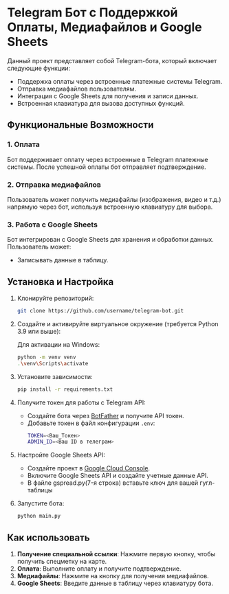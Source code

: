 # Telegram Бот с Поддержкой Оплаты, Медиафайлов и Google Sheets

Данный проект представляет собой Telegram-бота, который включает следующие функции:
- Поддержка оплаты через встроенные платежные системы Telegram.
- Отправка медиафайлов пользователям.
- Интеграция с Google Sheets для получения и записи данных.
- Встроенная клавиатура для вызова доступных функций.

## Функциональные Возможности

### 1. Оплата
Бот поддерживает оплату через встроенные в Telegram платежные системы. После успешной оплаты бот отправляет подтверждение.

### 2. Отправка медиафайлов
Пользователь может получить медиафайлы (изображения, видео и т.д.) напрямую через бот, используя встроенную клавиатуру для выбора.

### 3. Работа с Google Sheets
Бот интегрирован с Google Sheets для хранения и обработки данных. Пользователь может:
- Записывать данные в таблицу.

## Установка и Настройка

1. Клонируйте репозиторий:

    ```bash
    git clone https://github.com/username/telegram-bot.git
    ```

2. Создайте и активируйте виртуальное окружение (требуется Python 3.9 или выше):

    Для активации на Windows:
    ```bash
    python -m venv venv
    .\venv\Scripts\activate
    ```

3. Установите зависимости:

    ```bash
    pip install -r requirements.txt
    ```

4. Получите токен для работы с Telegram API:
    - Создайте бота через [BotFather](https://t.me/BotFather) и получите API токен.
    - Добавьте токен в файл конфигурации `.env`:
      ```bash
      TOKEN=<Ваш_Токен>
      ADMIN_ID=<Ваш ID в телеграм>
      ```

5. Настройте Google Sheets API:
    - Создайте проект в [Google Cloud Console](https://console.cloud.google.com/).
    - Включите Google Sheets API и создайте учетные данные API.
    - В файле gspread.py(7-я строка) вставьте ключ для вашей гугл-таблицы

6. Запустите бота:

    ```bash
    python main.py
    ```

## Как использовать

1. **Получение специальной ссылки**: Нажмите первую кнопку, чтобы получить спецметку на карте.
2. **Оплата**: Выполните оплату и получите подтверждение.
3. **Медиафайлы**: Нажмите на кнопку для получения медиафайлов.
4. **Google Sheets**: Введите данные в таблицу через клавиатуру бота.


